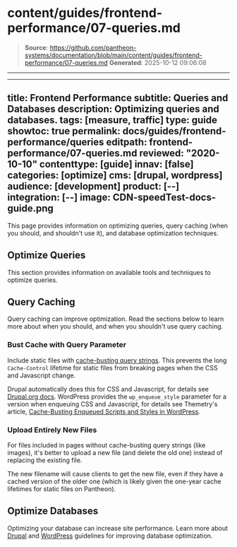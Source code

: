 # content/guides/frontend-performance/07-queries.md

> **Source**: https://github.com/pantheon-systems/documentation/blob/main/content/guides/frontend-performance/07-queries.md
> **Generated**: 2025-10-12 09:06:08

---

---
title: Frontend Performance
subtitle: Queries and Databases
description: Optimizing queries and databases.
tags: [measure, traffic]
type: guide
showtoc: true
permalink: docs/guides/frontend-performance/queries
editpath: frontend-performance/07-queries.md
reviewed: "2020-10-10"
contenttype: [guide]
innav: [false]
categories: [optimize]
cms: [drupal, wordpress]
audience: [development]
product: [--]
integration: [--]
image: CDN-speedTest-docs-guide.png
---

This page provides information on optimizing queries, query caching (when you should, and shouldn't use it), and database optimization techniques.

## Optimize Queries

This section provides information on available tools and techniques to optimize queries.

## Query Caching

Query caching can improve optimization. Read the sections below to learn more about when you should, and when you shouldn't use query caching.

### Bust Cache with Query Parameter

Include static files with [cache-busting query strings](https://stackoverflow.com/a/9692722). This prevents the long `Cache-Control` lifetime for static files from breaking pages when the CSS and Javascript change.

Drupal automatically does this for CSS and Javascript, for details see [Drupal.org docs](https://www.drupal.org/docs/8/creating-custom-modules/adding-stylesheets-css-and-javascript-js-to-a-drupal-8-module). WordPress provides the `wp_enqueue_style` parameter for a version when enqueuing CSS and Javascript, for details see Themetry's article, [Cache-Busting Enqueued Scripts and Styles in WordPress](https://themetry.com/cache-busting-wordpress/).

### Upload Entirely New Files

For files included in pages without cache-busting query strings (like images), it's better to upload a new file (and delete the old one) instead of replacing the existing file.

The new filename will cause clients to get the new file, even if they have a cached version of the older one (which is likely given the one-year cache lifetimes for static files on Pantheon).

## Optimize Databases

Optimizing your database can increase site performance. Learn more about [Drupal](https://www.drupal.org/docs/7/managing-site-performance-and-scalability/optimizing-drupal-to-load-faster-server-mysql) and [WordPress](https://wordpress.org/support/article/optimization/) guidelines for improving database optimization.
